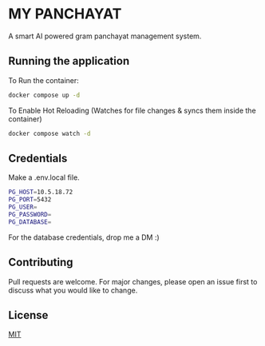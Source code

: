 # MY PANCHAYAT

A smart AI powered gram panchayat management system.

## Running the application

To Run the container:
```bash
docker compose up -d
```
To Enable Hot Reloading (Watches for file changes & syncs them inside the container)
```bash
docker compose watch -d
```

## Credentials

Make a .env.local file. 
```bash
PG_HOST=10.5.18.72
PG_PORT=5432
PG_USER=
PG_PASSWORD=
PG_DATABASE=
```

For the database credentials, drop me a DM :)

## Contributing

Pull requests are welcome. For major changes, please open an issue first
to discuss what you would like to change.

## License

[MIT](https://choosealicense.com/licenses/mit/)